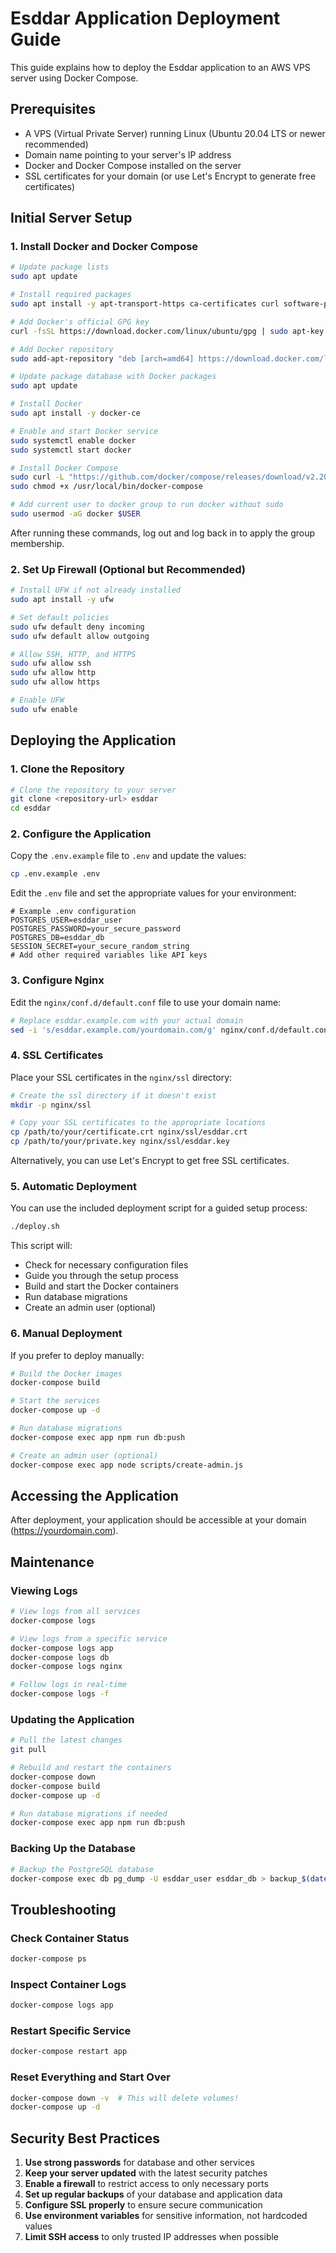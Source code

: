 # Esddar Application Deployment Guide

This guide explains how to deploy the Esddar application to an AWS VPS server using Docker Compose.

## Prerequisites

- A VPS (Virtual Private Server) running Linux (Ubuntu 20.04 LTS or newer recommended)
- Domain name pointing to your server's IP address
- Docker and Docker Compose installed on the server
- SSL certificates for your domain (or use Let's Encrypt to generate free certificates)

## Initial Server Setup

### 1. Install Docker and Docker Compose

```bash
# Update package lists
sudo apt update

# Install required packages
sudo apt install -y apt-transport-https ca-certificates curl software-properties-common

# Add Docker's official GPG key
curl -fsSL https://download.docker.com/linux/ubuntu/gpg | sudo apt-key add -

# Add Docker repository
sudo add-apt-repository "deb [arch=amd64] https://download.docker.com/linux/ubuntu $(lsb_release -cs) stable"

# Update package database with Docker packages
sudo apt update

# Install Docker
sudo apt install -y docker-ce

# Enable and start Docker service
sudo systemctl enable docker
sudo systemctl start docker

# Install Docker Compose
sudo curl -L "https://github.com/docker/compose/releases/download/v2.20.3/docker-compose-$(uname -s)-$(uname -m)" -o /usr/local/bin/docker-compose
sudo chmod +x /usr/local/bin/docker-compose

# Add current user to docker group to run docker without sudo
sudo usermod -aG docker $USER
```

After running these commands, log out and log back in to apply the group membership.

### 2. Set Up Firewall (Optional but Recommended)

```bash
# Install UFW if not already installed
sudo apt install -y ufw

# Set default policies
sudo ufw default deny incoming
sudo ufw default allow outgoing

# Allow SSH, HTTP, and HTTPS
sudo ufw allow ssh
sudo ufw allow http
sudo ufw allow https

# Enable UFW
sudo ufw enable
```

## Deploying the Application

### 1. Clone the Repository

```bash
# Clone the repository to your server
git clone <repository-url> esddar
cd esddar
```

### 2. Configure the Application

Copy the `.env.example` file to `.env` and update the values:

```bash
cp .env.example .env
```

Edit the `.env` file and set the appropriate values for your environment:

```
# Example .env configuration
POSTGRES_USER=esddar_user
POSTGRES_PASSWORD=your_secure_password
POSTGRES_DB=esddar_db
SESSION_SECRET=your_secure_random_string
# Add other required variables like API keys
```

### 3. Configure Nginx

Edit the `nginx/conf.d/default.conf` file to use your domain name:

```bash
# Replace esddar.example.com with your actual domain
sed -i 's/esddar.example.com/yourdomain.com/g' nginx/conf.d/default.conf
```

### 4. SSL Certificates

Place your SSL certificates in the `nginx/ssl` directory:

```bash
# Create the ssl directory if it doesn't exist
mkdir -p nginx/ssl

# Copy your SSL certificates to the appropriate locations
cp /path/to/your/certificate.crt nginx/ssl/esddar.crt
cp /path/to/your/private.key nginx/ssl/esddar.key
```

Alternatively, you can use Let's Encrypt to get free SSL certificates.

### 5. Automatic Deployment

You can use the included deployment script for a guided setup process:

```bash
./deploy.sh
```

This script will:
- Check for necessary configuration files
- Guide you through the setup process
- Build and start the Docker containers
- Run database migrations
- Create an admin user (optional)

### 6. Manual Deployment

If you prefer to deploy manually:

```bash
# Build the Docker images
docker-compose build

# Start the services
docker-compose up -d

# Run database migrations
docker-compose exec app npm run db:push

# Create an admin user (optional)
docker-compose exec app node scripts/create-admin.js
```

## Accessing the Application

After deployment, your application should be accessible at your domain (https://yourdomain.com).

## Maintenance

### Viewing Logs

```bash
# View logs from all services
docker-compose logs

# View logs from a specific service
docker-compose logs app
docker-compose logs db
docker-compose logs nginx

# Follow logs in real-time
docker-compose logs -f
```

### Updating the Application

```bash
# Pull the latest changes
git pull

# Rebuild and restart the containers
docker-compose down
docker-compose build
docker-compose up -d

# Run database migrations if needed
docker-compose exec app npm run db:push
```

### Backing Up the Database

```bash
# Backup the PostgreSQL database
docker-compose exec db pg_dump -U esddar_user esddar_db > backup_$(date +%Y-%m-%d_%H-%M-%S).sql
```

## Troubleshooting

### Check Container Status

```bash
docker-compose ps
```

### Inspect Container Logs

```bash
docker-compose logs app
```

### Restart Specific Service

```bash
docker-compose restart app
```

### Reset Everything and Start Over

```bash
docker-compose down -v  # This will delete volumes!
docker-compose up -d
```

## Security Best Practices

1. **Use strong passwords** for database and other services
2. **Keep your server updated** with the latest security patches
3. **Enable a firewall** to restrict access to only necessary ports
4. **Set up regular backups** of your database and application data
5. **Configure SSL properly** to ensure secure communication
6. **Use environment variables** for sensitive information, not hardcoded values
7. **Limit SSH access** to only trusted IP addresses when possible